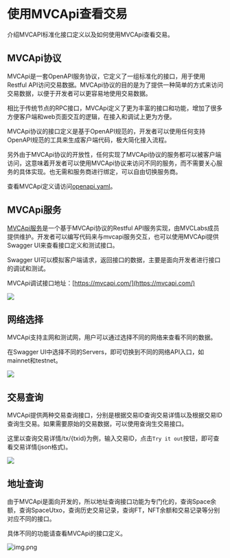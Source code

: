 # 使用MVCApi查看交易

介绍MVCAPI标准化接口定义以及如何使用MVCApi查看交易。

## MVCApi协议
MVCApi是一套OpenAPI服务协议，它定义了一组标准化的接口，用于使用Restful API访问交易数据。MVCApi协议的目的是为了提供一种简单的方式来访问交易数据，以便于开发者可以更容易地使用交易数据。

相比于传统节点的RPC接口，MVCApi定义了更为丰富的接口和功能，增加了很多方便客户端和web页面交互的逻辑，在接入和调试上更为方便。

MVCApi协议的接口定义是基于OpenAPI规范的，开发者可以使用任何支持OpenAPI规范的工具来生成客户端代码，极大简化接入流程。

另外由于MVCApi协议的开放性，任何实现了MVCApi协议的服务都可以被客户端访问，这意味着开发者可以使用MVCApi协议来访问不同的服务，而不需要关心服务的具体实现。也无需和服务商进行绑定，可以自由切换服务商。

查看MVCApi定义请访问[openapi.yaml](https://github.com/mvc-labs/mvcapi-definition/blob/master/openapi.yaml)。

## MVCApi服务

[MVCApi服务](https://mvcapi.com/)是一个基于MVCApi协议的Restful API服务实现，由MVCLabs成员提供维护。开发者可以编写代码来与mvcapi服务交互，也可以使用MVCApi提供Swagger UI来查看接口定义和测试接口。

Swagger UI可以模拟客户端请求，返回接口的数据，主要是面向开发者进行接口的调试和测试。

MVCApi调试接口地址：[https://mvcapi.com/](https://mvcapi.com/)

![](/img/mvcapi-home.png)

## 网络选择

MVCApi支持主网和测试网，用户可以通过选择不同的网络来查看不同的数据。

在Swagger UI中选择不同的Servers，即可切换到不同的网络API入口，如mainnet和testnet。

![](/img/mvcapi-network.png)

## 交易查询

MVCApi提供两种交易查询接口，分别是根据交易ID查询交易详情以及根据交易ID查询生交易。如果需要原始的交易数据，可以使用查询生交易接口。

这里以查询交易详情/tx/\{txid\}为例，输入交易ID，点击`Try it out`按钮，即可查看交易详情(json格式)。

![](/img/mvcapi-transaction.png)

## 地址查询

由于MVCApi是面向开发的，所以地址查询接口功能为专门化的，查询Space余额，查询SpaceUtxo，查询历史交易记录，查询FT，NFT余额和交易记录等分别对应不同的接口。

具体不同的功能请查看MVCApi的接口定义。

![img.png](/img/mvcapi-address.png)
